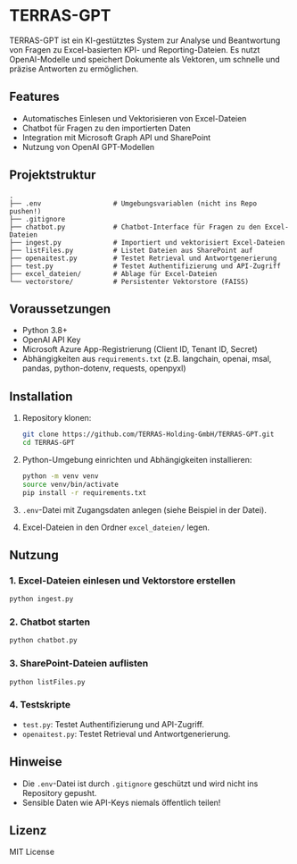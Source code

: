 # TERRAS-GPT

TERRAS-GPT ist ein KI-gestütztes System zur Analyse und Beantwortung von Fragen zu Excel-basierten KPI- und Reporting-Dateien. Es nutzt OpenAI-Modelle und speichert Dokumente als Vektoren, um schnelle und präzise Antworten zu ermöglichen.

## Features

- Automatisches Einlesen und Vektorisieren von Excel-Dateien
- Chatbot für Fragen zu den importierten Daten
- Integration mit Microsoft Graph API und SharePoint
- Nutzung von OpenAI GPT-Modellen

## Projektstruktur

```
.
├── .env                  # Umgebungsvariablen (nicht ins Repo pushen!)
├── .gitignore
├── chatbot.py            # Chatbot-Interface für Fragen zu den Excel-Dateien
├── ingest.py             # Importiert und vektorisiert Excel-Dateien
├── listFiles.py          # Listet Dateien aus SharePoint auf
├── openaitest.py         # Testet Retrieval und Antwortgenerierung
├── test.py               # Testet Authentifizierung und API-Zugriff
├── excel_dateien/        # Ablage für Excel-Dateien
└── vectorstore/          # Persistenter Vektorstore (FAISS)
```

## Voraussetzungen

- Python 3.8+
- OpenAI API Key
- Microsoft Azure App-Registrierung (Client ID, Tenant ID, Secret)
- Abhängigkeiten aus `requirements.txt` (z.B. langchain, openai, msal, pandas, python-dotenv, requests, openpyxl)

## Installation

1. Repository klonen:
   ```sh
   git clone https://github.com/TERRAS-Holding-GmbH/TERRAS-GPT.git
   cd TERRAS-GPT
   ```

2. Python-Umgebung einrichten und Abhängigkeiten installieren:
   ```sh
   python -m venv venv
   source venv/bin/activate
   pip install -r requirements.txt
   ```

3. `.env`-Datei mit Zugangsdaten anlegen (siehe Beispiel in der Datei).

4. Excel-Dateien in den Ordner `excel_dateien/` legen.

## Nutzung

### 1. Excel-Dateien einlesen und Vektorstore erstellen

```sh
python ingest.py
```

### 2. Chatbot starten

```sh
python chatbot.py
```

### 3. SharePoint-Dateien auflisten

```sh
python listFiles.py
```

### 4. Testskripte

- `test.py`: Testet Authentifizierung und API-Zugriff.
- `openaitest.py`: Testet Retrieval und Antwortgenerierung.

## Hinweise

- Die `.env`-Datei ist durch `.gitignore` geschützt und wird nicht ins Repository gepusht.
- Sensible Daten wie API-Keys niemals öffentlich teilen!

## Lizenz

MIT License


